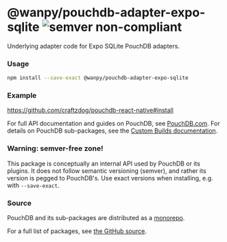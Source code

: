 # @wanpy/pouchdb-adapter-expo-sqlite ![semver non-compliant](https://img.shields.io/badge/semver-non--compliant-red.svg)

Underlying adapter code for Expo SQLite PouchDB adapters.

### Usage

```bash
npm install --save-exact @wanpy/pouchdb-adapter-expo-sqlite
```

### Example

https://github.com/craftzdog/pouchdb-react-native#install

For full API documentation and guides on PouchDB, see [PouchDB.com](http://pouchdb.com/). For details on PouchDB sub-packages, see the [Custom Builds documentation](http://pouchdb.com/custom.html).

### Warning: semver-free zone!

This package is conceptually an internal API used by PouchDB or its plugins. It does not follow semantic versioning (semver), and rather its version is pegged to PouchDB's. Use exact versions when installing, e.g. with `--save-exact`.

### Source

PouchDB and its sub-packages are distributed as a [monorepo](https://github.com/babel/babel/blob/master/doc/design/monorepo.md).

For a full list of packages, see [the GitHub source](https://github.com/pouchdb/pouchdb/tree/master/packages).
